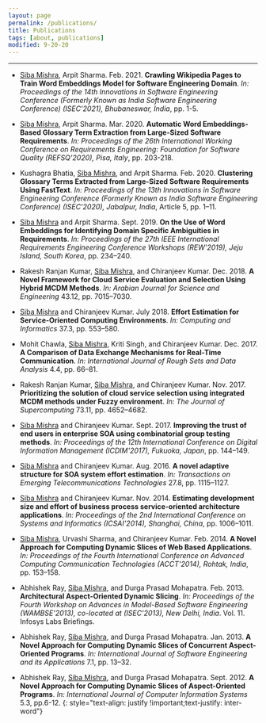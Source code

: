 ```yaml
---
layout: page
permalink: /publications/
title: Publications
tags: [about, publications]
modified: 9-20-20
---
```


***

* <u>Siba Mishra</u>, Arpit Sharma. Feb. 2021. **Crawling Wikipedia Pages to Train Word Embeddings Model for Software Engineering Domain**. *In: Proceedings of the 14th Innovations in Software Engineering Conference (Formerly Known as India Software Engineering Conference) (ISEC'2021), Bhubaneswar, India*, pp. 1-5. <a target="_blank" href="https://doi.org/10.1145/3452383.3452401"><span class="ai ai-doi-square ai-lg zoom" style="color:#000000" aria-hidden="true"></span></a> 

* <u>Siba Mishra</u>, Arpit Sharma. Mar. 2020. **Automatic Word Embeddings-Based Glossary Term Extraction from Large-Sized Software Requirements**. *In: Proceedings of the 26th International Working Conference on Requirements Engineering: Foundation for Software Quality (REFSQ'2020), Pisa, Italy*, pp. 203-218. <a target="_blank" href="https://doi.org/10.1007%2F978-3-030-44429-7_15"><span class="ai ai-doi-square ai-lg zoom" style="color:#000000" aria-hidden="true"></span></a> 

* Kushagra Bhatia, <u>Siba Mishra</u>, and Arpit Sharma. Feb. 2020. **Clustering Glossary Terms Extracted from Large-Sized Software Requirements Using FastText**. *In: Proceedings of the 13th Innovations in Software Engineering Conference (Formerly Known as India Software Engineering Conference) (ISEC'2020), Jabalpur, India*, Article 5, pp. 1–11. <a href="https://doi.org/10.1145/3385032.3385039" target="_blank"><span class="ai ai-doi-square ai-lg" style="color:#000000" aria-hidden="true"></span></a> 

* <u>Siba Mishra</u> and Arpit Sharma. Sept. 2019. **On the Use of Word Embeddings for Identifying Domain Specific Ambiguities in Requirements**. *In: Proceedings of the 27th IEEE International Requirements Engineering Conference Workshops (REW'2019), Jeju Island, South Korea*, pp. 234–240. <a href="https://doi.org/10.1109/REW.2019.00048" target="_blank"><span class="ai ai-doi-square ai-lg" style="color:#000000" aria-hidden="true"></span></a> 

* Rakesh Ranjan Kumar, <u>Siba Mishra</u>, and Chiranjeev Kumar. Dec. 2018. **A Novel Framework for Cloud Service Evaluation and Selection Using Hybrid MCDM Methods**. *In: Arabian Journal for Science and Engineering* 43.12, pp. 7015–7030. <a href="https://doi.org/10.1007/s13369-017-2975-3" target="_blank"><span class="ai ai-doi-square ai-lg" style="color:#000000" aria-hidden="true"></span></a> 

* <u>Siba Mishra</u> and Chiranjeev Kumar. July 2018. **Effort Estimation for Service-Oriented Computing Environments**. *In: Computing and Informatics* 37.3, pp. 553–580. <a href="http://www.cai.sk/ojs/index.php/cai/article/view/2018\_3\_553" target="_blank"><span class="fa fa-external-link-square fa-lg" style="color:#000000" aria-hidden="true"></span></a>

* Mohit Chawla, <u>Siba Mishra</u>, Kriti Singh, and Chiranjeev Kumar. Dec. 2017. **A Comparison of Data Exchange Mechanisms for Real-Time Communication**. *In: International Journal of Rough Sets and Data Analysis* 4.4, pp. 66–81. <a href="https://doi.org/10.4018/IJRSDA.2017100105" target="_blank"><span class="ai ai-doi-square ai-lg" style="color:#000000" aria-hidden="true"></span></a>

* Rakesh Ranjan Kumar, <u>Siba Mishra</u>, and Chiranjeev Kumar. Nov. 2017. **Prioritizing the solution of cloud service selection using integrated MCDM methods under Fuzzy environment**. *In: The Journal of Supercomputing* 73.11, pp. 4652–4682. <a href="https://doi.org/10.1007/s11227-017-2039-1" target="_blank"><span class="ai ai-doi-square ai-lg" style="color:#000000" aria-hidden="true"></span></a>

* <u>Siba Mishra</u> and Chiranjeev Kumar. Sept. 2017. **Improving the trust of end users in enterprise SOA using combinatorial group testing methods**. *In: Proceedings of the 12th International Conference on Digital Information Management (ICDIM'2017), Fukuoka, Japan*, pp. 144–149. <a href="https://doi.org/10.1109/ICDIM.2017.8244689" target="_blank"><span class="ai ai-doi-square ai-lg" style="color:#000000" aria-hidden="true"></span></a>

* <u>Siba Mishra</u> and Chiranjeev Kumar. Aug. 2016. **A novel adaptive structure for SOA system effort estimation**. *In: Transactions on Emerging Telecommunications Technologies* 27.8, pp. 1115–1127. <a href="https://doi.org/10.1002/ett.3053" target="_blank"><span class="ai ai-doi-square ai-lg" style="color:#000000" aria-hidden="true"></span></a>

* <u>Siba Mishra</u> and Chiranjeev Kumar. Nov. 2014. **Estimating development size and effort of business process service-oriented architecture applications**. *In: Proceedings of the 2nd International Conference on Systems and Informatics (ICSAI'2014), Shanghai, China*, pp. 1006–1011. <a href="https://doi.org/10.1109/ICSAI.2014.7009432" target="_blank"><span class="ai ai-doi-square ai-lg" style="color:#000000" aria-hidden="true"></span></a>

* <u>Siba Mishra</u>, Urvashi Sharma, and Chiranjeev Kumar. Feb. 2014. **A Novel Approach for Computing Dynamic Slices of Web Based Applications**. *In: Proceedings of the Fourth International Conference on Advanced Computing Communication Technologies (ACCT'2014), Rohtak, India*, pp. 153–158. <a href="https://doi.org/10.1109/ACCT.2014.27" target="_blank"><span class="ai ai-doi-square ai-lg" style="color:#000000" aria-hidden="true"></span></a>

* Abhishek Ray, <u>Siba Mishra</u>, and Durga Prasad Mohapatra. Feb. 2013. **Architectural Aspect-Oriented Dynamic Slicing**. *In: Proceedings of the Fourth Workshop on Advances in Model-Based Software Engineering (WAMBSE'2013), co-located at (ISEC'2013), New Delhi, India*. Vol. 11. Infosys Labs Briefings. <a href="https://sibamishra.github.io/papers/WAMBSE_2013.pdf"><span class="fa fa-file-pdf-o fa-lg" style="color:#000000" aria-hidden="true"></span></a>

* Abhishek Ray, <u>Siba Mishra</u>, and Durga Prasad Mohapatra. Jan. 2013. **A Novel Approach for Computing Dynamic Slices of Concurrent Aspect-Oriented Programs**. *In: International Journal of Software Engineering and its Applications* 7.1, pp. 13–32. 

* Abhishek Ray, <u>Siba Mishra</u>, and Durga Prasad Mohapatra. Sept. 2012. **A Novel Approach for Computing Dynamic Slices of Aspect-Oriented Programs**. *In: International Journal of Computer Information Systems* 5.3, pp.6-12.
{: style="text-align: justify !important;text-justify: inter-word"}
